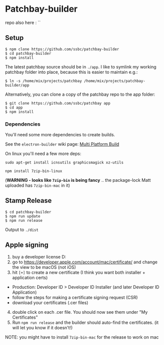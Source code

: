 # Patchbay-builder

repo also here : ``

## Setup

```shell
$ npm clone https://github.com/ssbc/patchbay-builder
$ cd patchbay-builder
$ npm install
```

The latest patchbay source should be in `./app`. I like to symlink my working patchbay folder into place, because this is easier to maintain e.g.:

```shell
$ ln -s /home/mix/projects/patchbay /home/mix/projects/patchbay-builder/app
```

Alternatively, you can clone a copy of the patchbay repo to the app folder:

```shell
$ git clone https://github.com/ssbc/patchbay app
$ cd app
$ npm install
```

### Dependencies

You'll need some more dependencies to create builds.

See the `electron-builder` wiki page: [Multi Platform Build](https://github.com/electron-userland/electron-builder/wiki/Multi-Platform-Build)

On linux you'll need a few more deps:

```
sudo apt-get install icnsutils graphicsmagick xz-utils
```

```
npm install 7zip-bin-linux
```

(**WARNING - looks like `7zip-bin` is being fancy** .. the package-lock Matt uploaded has `7zip-bin-mac` in it)

## Stamp Release

```shell
$ cd patchbay-builder
$ npm run update
$ npm run release
```

Output to `./dist`

## Apple signing

1. buy a developer license D:
2. go to https://developer.apple.com/account/mac/certificate/ and change the view to be macOS (not iOS)
3. hit `[+]` to create a new certificate (I think you want both installer + application certs)
  - Production: Developer ID > Developer ID Installer (and later Developer ID Application)
  - follow the steps for making a certificate signing request (CSR)
  - download your certificates (.cer files)
4. double click on each .cer file. You should now see them under "My Certificates"
5. Run `npm run release` and the builder should auto-find the certificates. (it will let you know if it doesn't!)

NOTE: you might have to install `7zip-bin-mac` for the release to work on mac

